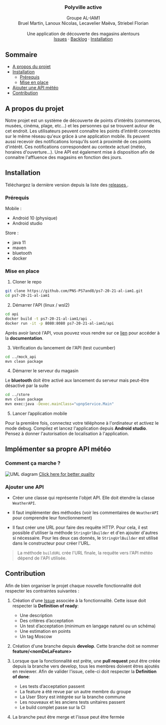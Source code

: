 <br />
<p align="center">
  <h3 align="center">Polyville active</h3>

  <p align="center">
  Groupe AL-IAM1
   <br />
  Bruel Martin, Lanoux Nicolas, Lecavelier Maëva, Striebel Florian
   <br />
    <br />
    Une application de découverte des magasins alentours
    <br />
    <a href="https://github.com/PNS-PS7and8/ps7-20-21-al-iam1/issues">Issues</a>
    ·
    <a href="https://github.com/PNS-PS7and8/ps7-20-21-al-iam1/projects/1">Backlog</a>
    ·
    <a href="#installation">Installation</a>
  </p>
  <p align="center">
</p>



## Sommaire

* [A propos du projet](#a-propos-du-projet)
* [Installation](#installation)
  * [Prérequis](#prérequis)
  * [Mise en place](#mise-en-place)
* [Ajouter une API météo](#implement-your-own-weather-api)
* [Contribution](#contribution)


## A propos du projet
Notre projet est un système de découverte de points d’intérêts (commerces, musées, cinéma, plage, etc…) et les personnes qui se trouvent autour de cet endroit.
Les utilisateurs peuvent connaître les points d’intérêt connectés sur le même réseau qu'eux grâce à une application mobile. Ils peuvent aussi recevoir des notifications lorsqu'ils sont à proximité de ces points d'intérêt. Ces notifications correspondent au contexte actuel (météo, horaires d'ouverture...). 
Une API est également mise à disposition afin de connaitre l'affluence des magasins en fonction des jours.

## Installation
Téléchargez la dernière version depuis la liste des [releases ](https://github.com/PNS-PS7and8/ps7-20-21-al-iam1/releases).

### Prérequis  

 Mobile :
 
 - Android 10 (physique)
 - Android studio
 
 Store :
 
 - java 11
 - maven
 - bluetooth
 - docker

### Mise en place

 1. Cloner le repo
 
 ```sh
git clone https://github.com/PNS-PS7and8/ps7-20-21-al-iam1.git
cd ps7-20-21-al-iam1
```

 2. Démarrer l'API (linux / wsl2)
 
  ```sh
cd api
docker build -t ps7-20-21-al-iam1/api .
docker run -it -p 8080:8080 ps7-20-21-al-iam1/api
```

Après avoir lancé l'API, vous pouvez vous rendre sur ce [lien](#http://localhost:8080/swagger-ui/index.html) pour accéder à la **documentation**.

3. Vérification du lancement de l'API (test cucumber)

  ```sh
cd ../mock_api
mvn clean package
```

4. Démarrer le serveur du magasin  

Le **bluetooth** doit être activé aux lancement du serveur mais peut-être désactivé par la suite

  ```sh
cd ../store
mvn clean package
mvn exec:java -Dexec.mainClass="upnpService.Main"
```

5. Lancer l’application mobile

Pour la première fois, connectez votre téléphone à l'ordinateur et activez le mode debug. Compilez et lancez l'application depuis **Android studio**.
Pensez à donner l'autorisation de localisation à l'application.

## Implémenter sa propre API météo

### Comment ça marche ?
![UML diagram](https://cdn.discordapp.com/attachments/793493027121266718/795706041341575178/Screenshot_from_2021-01-04_18-30-59.png)
[Click here for better quality](https://viewer.diagrams.net/?highlight=0000ff&edit=_blank&layers=1&nav=1&title=archtecture_polyville.drawio#R7VxtU9s4EP41mYEPZCw7tpOPeaPlLhAugev1vplEJLo6VsZWSuivv5Vl%2bVWEGCLa6ZhhSLTWSpb20frRrkzLGm72n0Jvu76mS%2by3TGO5b1mjlmlajovgg0uehcR0XVdIViFZChnKBHPyAydCI5HuyBJHhYqMUp%2bRbVG4oEGAF6wg88KQPhWrPVK/2OvWW%2bGKYL7w/Kr0C1mytZB2TTeTf8ZktZY9I6cnrmw8WTkZSbT2lvQpJ7LGLWsYUsrEt81%2biH0%2be3Je%2buOnxWx2O1gO7v/b4r9Wd5uofyEau6yjkg4hxAE7bdO2Kdr%2b7vm7ZMK%2bYBg4Dvu3Vy0%2bTMeHLgfy03uIWOiBmUxnlciTz3iG2LOc9uiJbHwvgNLgkQZsnlyxeBs%2bWQXwfQGjwSEIvuOQEbBYP7nA6BakizXxlxPvme74mCPmLb7J0mBNQ/IDmvV8uIRAAJdDloDPdAo15lwTxAZIQxxBnVs5kagkuvb2hYoTL2KJYEF939tG5CEeBlfceOGKBAPKGN0klZK5hOHgfQl9r5gOpXiClYjpBrPwGfSSVky7I9pJFuFFz0kw%2bZRButNzhGydg7NpJBW9ZBmt0sYzqMCXBC11kGNVkNMyYQaMbxjusg9f5iwkwQoQ0jKtfT%2benkEMEi6%2bn004vHIV70O/ULcEKJhSFhs6pN/wkPoUkDMKqEAY8f2SSILMx4/sRYhFW28BPU/iOqNOJpklM8hFFHQf/Xjhr8lyiQMOD8o85gkscMNvKQlYPMP2AH5hzodG227ZcONDKKOsDL%2b8esiGNOBLicSwwAC0Jxyxd2FIrOUqiKTndo6DTKejCzEdBWJKVvZJbD1hZemv0ZtMvAFj%2bTiz6R03%2begCVexuVe1uKWzsew/Yv6URYYTy9kNRt2T7n2Ze90iP0NVlXfsFfwAm8ftbcrakOz6ZpuF7jC8L4BSphAbnwhX0w9B7npCIyQfOhM967mlT9CUPO3hGgCt5pXEhkf7I2AWERUmHiR9yB3i/wFtuWpiY/rXnP9Jwg3nbY3mh5Y4qNyCfh598%2buD5yaPz7I/59Gb68B%2bnM6YBj5IttIrrj9Di9AmzY1rlOFOo3uHN9qCenKWSqhyW7Dpu3ngSpSGQxERd3rtaO%2b49tQODUlGt8fAndgHd41wAko739E7AqTiB6RYHeUp5HE9EDU98A0%2b0SjTRVtFE1FMgwtJGE13VYyH2wEWW2DiDus7AqU33VKY3tdG9bkP39JnXPnJla6N7vRfoXtHfn5VJV5FrCRdwFSxoGAI/uYc6ie5B1lXq47xSAagPbys6%2b07J8vzwdlRWVdJDrt/sSnXiWMFZVDh2dVEW%2bYisRsAGhDWMRTNjsd1jKIsMYn0MZXFQQ1n0%2bALHUIPhAGVRmV4bZXGq0fCGspzMvCrKojKvLsrivBSxLvh7PYyl2MVHEhb118Z1nRjbChqjwrY%2bGlMNro/3DAfLqGJsEPZ5YhVKDz7lDGIAooRiIEcULwnvP57/NdtIMgJzFD7/w%2bVt05Llr/xi20CpYCS5hig950u3OCQwYs6OhHBPmGjQTkpfc1eylnhBNiRGhJeVxO8xVASmgu7CBX6VspoGMC9Yl4cq2mpQ5FCAJJ8Jse8x8r14yyoYJM3dUhF0lSlAs0SUHKfEf8SwErV8HrjUktV9rSUx7kpLMS7TUb4DqtVMgV6ourDqilg13d8Fq9J2vxJW7TJWbRO1ZcCgLlwd22qjrpH%2boGLTrmm0DcPqpT8fC%2bVqvJsnPZL8RuX0BA52m%2bbkxEfuL5HRMYqA6aoSpUi1y0DaNpiKmPjQbPWNwl/T%2bDy9O9uQJHu58fYF2qhS%2bNKfXdfTuL6ajOppDD9fTSZfa%2bpM6/ZyORuP/x2/qBN6wYrnFAtJTLG5aVjue1juG3IKqtgM0rZDb5IKGu2LOkf6Rm1b9GpW4QKK6TM1O02QeoZMUnIrcrM8477irOgjjNiBFLbMh3b5f/Pbifhd4NBjuxCrtvjAM0r3KE48SC%2bVIwaNi9IIYVVCQQFhGes7OYYlv8hhOD3gOODnlYC5NTkFjZzvApklztfrVf2aaX0o53OVSQXuieLz4wfifa%2bdp%2bUn3g5el%2b7sheuKxEbjn96OTbd2jkOJxK4uBiUjkA2D0mFehI70NLoYlPtSkuOJsPXEY1nWAPzGeen8ffp4KrmIWJcGOd30wO4xuofyFUf1PQMfmalzj1lH%2b0/8nCmDNz1WNz5cXE3IxO8pNG7x1OumStuU66anjbYd8XZCLhy9JN6GBsu7NQla%2bSi0CD3LELXJbZQPSicRZJ4uMXMx5AujbVjuwUByGs/mdQ27lQtog6DTab0xoF2WtTQHrKWD%2bpUC1h2nFLA2eyUeeHRyxbHaTs9Jo9EyQCwb7qBu2%2bp0snC2XexHc7zaVb2koSHnwjGKTpt0QbnlkiVgfk7SRb4C%2byqG3Vd2Knwpy1iZBlxfIKOc65O3XhfYF%2bl7YbnMy1HYzZqSFenjY4T14Luaj3n5od1suk%2b56ba65U13p7rVQa4qWmxr23QrXz5oNt2/H7usnbdQIlHfprtJW2g0r2rTrbavLvMqX4ZInzxn5a3mebPET4%2bB6gZSiQFL1wayW4371zsHYlRQ0RwFOSFDQahXYiiOofAbjiot0NEGmmpaYH43nV3n6MCsf3WTK85vpl9yxeur%2bV3%2b6v3NzddceTiZ3o/mOcH9zWh8eXUzHuVkn6f5JvghkkIHk3xdcfwjL5gWrouDG3nBdDpqyM17YN2tnVFQg1jboYxuk1LQaV/FoQy1gWubF4rZv68Se/Dsv4BZ4/8B)

### Ajouter une API

 

 - Créer une classe qui représente l'objet API. Elle doit étendre la classe `WeatherAPI`.
 
 - Il faut implémenter des méthodes (voir les commentaires de `WeatherAPI` pour comprendre leur fonctionnement)
 
 - Il faut créer une URL pour faire des requête HTTP. Pour cela, il est possible d'utiliser la méthode `StringUrlBuilder` et d'en ajouter d'autres si nécessaire. Pour les deux cas donnés, le `StringUrlBuilder` est utilisé dans le constructeur pour créer l'URL. 

> La méthode `buildURL` crée l'URL finale, la requête vers l'API météo dépend de l'API utilisée. 



## Contribution

Afin de bien organiser le projet chaque nouvelle fonctionnalité doit respecter les contraintes suivantes :

1. Création d'une [Issue](#https://github.com/PNS-PS7and8/ps7-20-21-al-iam1/issues) associée à la fonctionnalité. Cette issue doit respecter la **Definition of ready**:
	
	-   Une description
	-   Des critères d’acceptation
	-   Un test d’acceptation (minimum en langage naturel ou un schéma)
	-   Une estimation en points
	-   Un tag Moscow

2. Création d'une branche depuis **develop**. Cette branche doit se nommer **feature/\<nomDeLaFeature>**

3. Lorsque que la fonctionnalité est prête, une **pull request** peut être créée depuis la branche vers develop, tous les membres doivent êtres ajoutés en reviewer. Afin de valider l'issue, celle-ci doit respecter la **Definition of done**:

	-   Les tests d’acceptation passent
	-   La feature a été revue par un autre membre du groupe
	-   La User Story est intégrée sur la branche commune
	-   Les nouveaux et les anciens tests unitaires passent
	-   Le build complet passe sur la CI

4. La branche peut être merge et l'issue peut être fermée 
